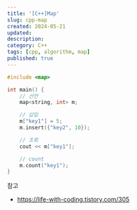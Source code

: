 ```yaml
---
title: '[C++]Map'
slug: cpp-map
created: 2024-05-21
updated:
description:
category: C++
tags: [cpp, algorithm, map]
published: true
---
```


```cpp
#include <map>

int main() {
	// 선언
	map<string, int> m;

	// 삽입
	m["key1"] = 5;
	m.insert({"key2", 10});

	// 조회
	cout << m["key1"];

	// count
	m.count("key1");
}

```

참고

- https://life-with-coding.tistory.com/305
